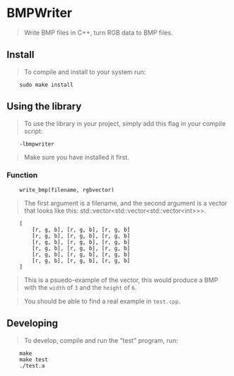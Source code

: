 # BMPWriter
> Write BMP files in C++, turn RGB data to BMP files.


## Install
> To compile and install to your system run:

        sudo make install

## Using the library
> To use the library in your project, simply add this flag in your compile
> script:

        -lbmpwriter

> Make sure you have installed it first.

### Function

        write_bmp(filename, rgbvector)

> The first argument is a filename, and the second argument is a vector
> that looks like this: std::vector\<std::vector\<std::vector\<int\>\>\>.

        [
            [r, g, b], [r, g, b], [r, g, b]
            [r, g, b], [r, g, b], [r, g, b]
            [r, g, b], [r, g, b], [r, g, b]
            [r, g, b], [r, g, b], [r, g, b]
            [r, g, b], [r, g, b], [r, g, b]
            [r, g, b], [r, g, b], [r, g, b]
        ]

> This is a psuedo-example of the vector, this would produce a BMP with the
> `width` of `3` and the `height` of `6`.

> You should be able to find a real example in `test.cpp`.

## Developing
> To develop, compile and run the "test" program, run:

        make
        make test
        ./test.a
